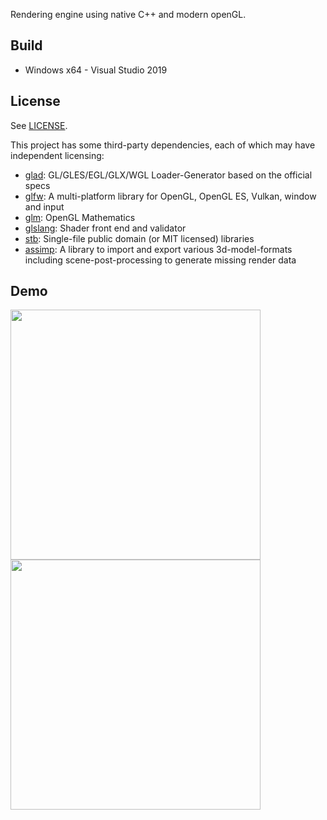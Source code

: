 Rendering engine using native C++ and modern openGL.

## Build

- Windows x64 - Visual Studio 2019

## License

See <a href="https://github.com/Twin-Monkeys/Poodle/blob/master/LICENSE">LICENSE</a>.

This project has some third-party dependencies, each of which may have independent licensing:

- <a href="https://github.com/Dav1dde/glad">glad</a>: GL/GLES/EGL/GLX/WGL Loader-Generator based on the official specs 
- <a href="https://github.com/glfw/glfw">glfw</a>: A multi-platform library for OpenGL, OpenGL ES, Vulkan, window and input
- <a href="https://github.com/g-truc/glm">glm</a>: OpenGL Mathematics
- <a href="https://github.com/KhronosGroup/glslang">glslang</a>: Shader front end and validator
- <a href="https://github.com/nothings/stb">stb</a>: Single-file public domain (or MIT licensed) libraries
- <a href="https://github.com/assimp/assimp">assimp</a>: A library to import and export various 3d-model-formats including scene-post-processing to generate missing render data

## Demo
<kbd><img src="demo/demo.gif" width="400"></kbd>
<kbd><img src="demo/demo2.gif" width="400"></kbd>
